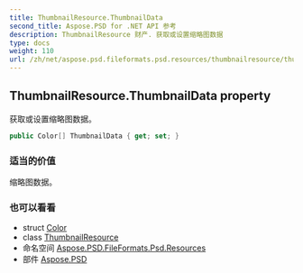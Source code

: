 ```yaml
---
title: ThumbnailResource.ThumbnailData
second_title: Aspose.PSD for .NET API 参考
description: ThumbnailResource 财产. 获取或设置缩略图数据
type: docs
weight: 110
url: /zh/net/aspose.psd.fileformats.psd.resources/thumbnailresource/thumbnaildata/
---
```

## ThumbnailResource.ThumbnailData property

获取或设置缩略图数据。

```csharp
public Color[] ThumbnailData { get; set; }
```

### 适当的价值

缩略图数据。

### 也可以看看

* struct [Color](../../../aspose.psd/color/)
* class [ThumbnailResource](../)
* 命名空间 [Aspose.PSD.FileFormats.Psd.Resources](../../thumbnailresource/)
* 部件 [Aspose.PSD](../../../)


